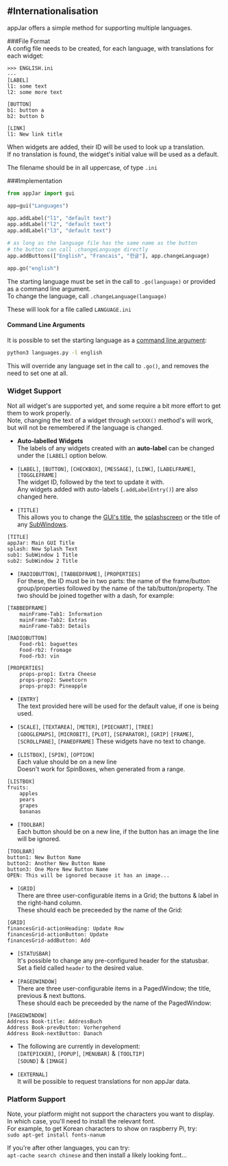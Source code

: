 #Internationalisation
---

appJar offers a simple method for supporting multiple languages.  

###File Format  
A config file needs to be created, for each language, with translations for each widget:

```
>>> ENGLISH.ini
---
[LABEL]
l1: some text
l2: some more text

[BUTTON]
b1: button a
b2: button b

[LINK]
l1: New link title
```

When widgets are added, their ID will be used to look up a translation.  
If no translation is found, the widget's initial value will be used as a default.  

The filename should be in all uppercase, of type `.ini`  

###Implementation  
```python
from appJar import gui

app=gui("Languages")

app.addLabel("l1", "default text")
app.addLabel("l2", "default text")
app.addLabel("l3", "default text")

# as long as the language file has the same name as the button
# the button can call .changeLanguage directly
app.addButtons(["English", "Francais", "한글"], app.changeLanguage)

app.go("english")
```

The starting language must be set in the call to `.go(language)` or provided as a command line argument.  
To change the language, call `.changeLanguage(language)`  

These will look for a file called `LANGUAGE.ini`

#### Command Line Arguments  
It is possible to set the starting language as a [command line argument](/pythonCommandLine):  

```sh
python3 languages.py -l english
```

This will override any language set in the call to `.go()`, and removes the need to set one at all.  

### Widget Support
Not all widget's are supported yet, and some require a bit more effort to get them to work properly.  
Note, changing the text of a widget through `setXXX()` method's will work, but will not be remembered if the language is changed.  

* **Auto-labelled Widgets**  
    The labels of any widgets created with an **auto-label** can be changed under the `[LABEL]` option below.  

* `[LABEL]`, `[BUTTON]`, `[CHECKBOX]`, `[MESSAGE]`, `[LINK]`, `[LABELFRAME]`, `[TOGGLEFRAME]`  
    The widget ID, followed by the text to update it with.  
    Any widgets added with auto-labels (`.addLabelEntry()`) are also changed here.  

* `[TITLE]`  
    This allows you to change the [GUI's title](/pythonGuiOptions/#look-feel), the [splashscreen](/splash/) or the title of any [SubWindows](/pythonWidgetGrouping/#sub-window).
```
[TITLE]
appJar: Main GUI Title
splash: New Splash Text
sub1: SubWindow 1 Title
sub2: SubWindow 2 Title
```

* `[RADIOBUTTON]`, `[TABBEDFRAME]`, `[PROPERTIES]`  
    For these, the ID must be in two parts: the name of the frame/button group/properties followed by the name of the tab/button/property. The two should be joined together with a dash, for example:  

```
[TABBEDFRAME]
    mainFrame-Tab1: Information
    mainFrame-Tab2: Extras
    mainFrame-Tab3: Details

[RADIOBUTTON]
    Food-rb1: baguettes
    Food-rb2: fromage
    Food-rb3: vin

[PROPERTIES]
    props-prop1: Extra Cheese
    props-prop2: Sweetcorn
    props-prop3: Pineapple
```

* `[ENTRY]`  
    The text provided here will be used for the default value, if one is being used.  

* `[SCALE]`, `[TEXTAREA]`, `[METER]`, `[PIECHART]`, `[TREE]`  
    `[GOOGLEMAPS]`, `[MICROBIT]`, `[PLOT]`, `[SEPARATOR]`, `[GRIP]`
    `[FRAME]`, `[SCROLLPANE]`, `[PANEDFRAME]`
    These widgets have no text to change.  

* `[LISTBOX]`, `[SPIN]`, `[OPTION]`  
    Each value should be on a new line  
    Doesn't work for SpinBoxes, when generated from a range.  
```
[LISTBOX]
fruits:
    apples
    pears
    grapes
    bananas
```

* `[TOOLBAR]`  
    Each button should be on a new line, if the button has an image the line will be ignored.    
```
[TOOLBAR]
button1: New Button Name
button2: Another New Button Name
button3: One More New Button Name
OPEN: This will be ignored because it has an image...
```

* `[GRID]`  
    There are three user-configurable items in a Grid; the buttons & label in the right-hand column.  
    These should each be preceeded by the name of the Grid:  
```
[GRID]
financesGrid-actionHeading: Update Row
financesGrid-actionButton: Update
financesGrid-addButton: Add
```

* `[STATUSBAR]`  
    It's possible to change any pre-configured header for the statusbar.  
    Set a field called `header` to the desired value.  

* `[PAGEDWINDOW]`  
    There are three user-configurable items in a PagedWindow; the title, previous & next buttons.  
    These should each be preceeded by the name of the PagedWindow:  
```
[PAGEDWINDOW]
Address Book-title: AddressBuch
Address Book-prevButton: Vorhergehend
Address Book-nextButton: Danach
```

* The following are currently in development:  
    `[DATEPICKER]`, `[POPUP]`, `[MENUBAR]` & `[TOOLTIP]`  
    `[SOUND]` & `[IMAGE]`  

* `[EXTERNAL]`  
    It will be possible to request translations for non appJar data.  

### Platform Support
Note, your platform might not support the characters you want to display.  
In which case, you'll need to install the relevant font.  
For example, to get Korean characters to show on raspberry Pi, try:  
`sudo apt-get install fonts-nanum`  

If you're after other languages, you can try:  
`apt-cache search chinese` and then install a likely looking font...  
